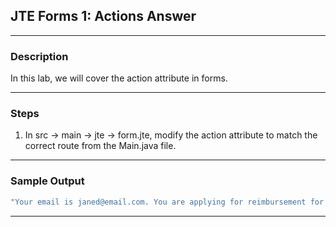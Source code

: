 ## JTE Forms 1: Actions Answer
---
### Description

In this lab, we will cover the action attribute in forms.

---
### Steps

1. In src -> main -> jte -> form.jte, modify the action attribute to match the correct route from the Main.java file.

---
### Sample Output
```Java
"Your email is janed@email.com. You are applying for reimbursement for movie and the amount is $13"
```
---
